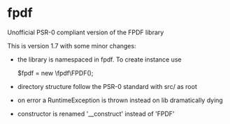 fpdf
====

Unofficial PSR-0 compliant version of the FPDF library


This is version 1.7 with some minor changes:

* the library is namespaced in fpdf. To create instance use

    $fpdf = new \fpdf\FPDF();

* directory structure follow the PSR-0 standard with src/ as root

* on error a RuntimeException is thrown instead on lib dramatically dying 

* constructor is renamed '__construct' instead of 'FPDF'

